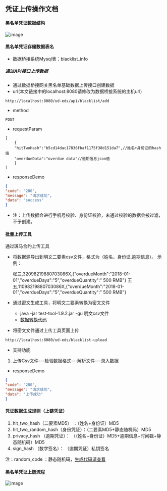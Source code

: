 ## 凭证上传操作文档

#### 黑名单凭证数据结构
![image](https://github.com/unitedata-org-public/UD-Release/blob/master/ud-eds/1.8.2/images/blacklist.png)

#### 黑名单凭证存储数据表名
* 数据桥接系统Mysql表：blacklist_info

##### 通过API接口上传数据
* 通过数据桥接网关黑名单基础数据上传接口创建数据
* url(本文链接中的localhost:8080请修改为数据桥接系统的主机url)
```
http://localhost:8080/ud-eds/api/blacklist/add
```
* method

```
POST
```
* requestParam

```
[
    {
    "hitTwoHash":"b5cd14dac17836fbaf1175f38d151da7",//姓名+身份证的hash值
    "overdueData":"overdue data"//逾期信息json值       
    }
]
```
* responseDemo

```json
{
"code": "200",
"message": "请求成功",
"data": "success"
}
```

* 注：上传数据会进行手机号校验、身份证校验，未通过校验的数据会被过滤，不予创建。

#### 批量上传工具
通过斑马合约上传工具
* 将数据源导出到明文二要素csv文件，格式为（姓名，身份证,逾期信息）。 示例：

    张三,32098219880703086X,{"overdueMonth":"2018-01-01","overdueDays":"5","overdueQuantity":" 500 RMB"}
    王五,11098219880703086X,{"overdueMonth":"2018-01-01","overdueDays":"5","overdueQuantity":" 500 RMB"}

* 通过密文生成工具，将明文二要素转换为密文文件
	* java -jar test-tool-1.9.2.jar -gu 明文csv文件
    * [数据转换代码](https://github.com/unitedata-org-public/UD-Release/blob/master/ud-eds/1.9.2/test-tool/src/main/java/org/unitedata/consumer/Main.java#L207)
* 将密文文件通过上传工具页面上传
```
http://localhost:8080/ud-eds/blacklist-upload
```
* 支持功能

1. 上传Csv文件---检验数据格式---解析文件---录入数据

* responseDemo

```json
{
"code": "200",
"message": "请求成功",
"data": "上传成功"
}
```

#### 凭证数据生成规则（上链凭证）
1. hit_two_hash（二要素MD5） ：（姓名+身份证）MD5
2. hit_two_random_hash（身份凭证）：（二要素MD5+静态随机码）MD5
3. privacy_hash （逾期凭证）： （（姓名+身份证）MD5+逾期信息+时间戳+静态随机码）MD5 
4. sign_hash （数字签名）： （逾期凭证）私钥签名

注：random_code ：静态随机码，[生成代码请查看](https://github.com/unitedata-org-public/UD-Release/blob/master/ud-eds/1.9.2/test-tool/src/main/java/org/unitedata/consumer/Main.java#L211)

#### 黑名单凭证上链流程
![image](https://github.com/unitedata-org-public/UD-Release/blob/master/ud-eds/1.8.3/images/proof.png)

